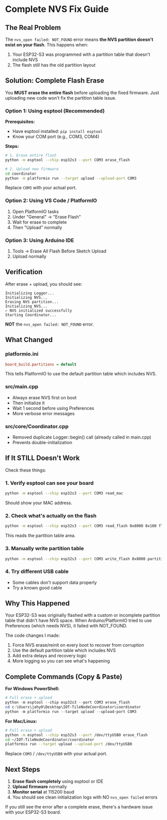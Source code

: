 # Complete NVS Fix Guide

## The Real Problem

The `nvs_open failed: NOT_FOUND` error means **the NVS partition doesn't exist on your flash**. This happens when:
1. Your ESP32-S3 was programmed with a partition table that doesn't include NVS
2. The flash still has the old partition layout

## Solution: Complete Flash Erase

You **MUST erase the entire flash** before uploading the fixed firmware. Just uploading new code won't fix the partition table issue.

### Option 1: Using esptool (Recommended)

**Prerequisites:**
- Have esptool installed: `pip install esptool`
- Know your COM port (e.g., COM3, COM4)

**Steps:**
```bash
# 1. Erase entire flash
python -m esptool --chip esp32s3 --port COM3 erase_flash

# 2. Upload new firmware
cd coordinator
python -m platformio run --target upload --upload-port COM3
```

Replace `COM3` with your actual port.

### Option 2: Using VS Code / PlatformIO

1. Open PlatformIO tasks
2. Under "General" → "Erase Flash"
3. Wait for erase to complete
4. Then "Upload" normally

### Option 3: Using Arduino IDE

1. Tools → Erase All Flash Before Sketch Upload
2. Upload normally

## Verification

After erase + upload, you should see:
```
Initializing Logger...
Initializing NVS...
Erasing NVS partition...
Initializing NVS...
✓ NVS initialized successfully
Starting Coordinator...
```

**NOT** the `nvs_open failed: NOT_FOUND` error.

## What Changed

### platformio.ini
```ini
board_build.partitions = default
```
This tells PlatformIO to use the default partition table which includes NVS.

### src/main.cpp
- Always erase NVS first on boot
- Then initialize it
- Wait 1 second before using Preferences
- More verbose error messages

### src/core/Coordinator.cpp
- Removed duplicate Logger::begin() call (already called in main.cpp)
- Prevents double-initialization

## If It STILL Doesn't Work

Check these things:

### 1. Verify esptool can see your board
```bash
python -m esptool --chip esp32s3 --port COM3 read_mac
```
Should show your MAC address.

### 2. Check what's actually on the flash
```bash
python -m esptool --chip esp32s3 --port COM3 read_flash 0x8000 0x100 flash_content.bin
```
This reads the partition table area.

### 3. Manually write partition table
```bash
python -m esptool --chip esp32s3 --port COM3 write_flash 0x8000 partition_table.bin
```

### 4. Try different USB cable
- Some cables don't support data properly
- Try a known good cable

## Why This Happened

Your ESP32-S3 was originally flashed with a custom or incomplete partition table that didn't have NVS space. When Arduino/PlatformIO tried to use Preferences (which needs NVS), it failed with NOT_FOUND.

The code changes I made:
1. Force NVS erase/reinit on every boot to recover from corruption
2. Use the default partition table which includes NVS
3. Add extra delays and recovery logic
4. More logging so you can see what's happening

## Complete Commands (Copy & Paste)

**For Windows PowerShell:**
```powershell
# Full erase + upload
python -m esptool --chip esp32s3 --port COM3 erase_flash
cd c:\Users\jahy0\Desktop\IOT-TileNodeCoordinator\coordinator
python -m platformio run --target upload --upload-port COM3
```

**For Mac/Linux:**
```bash
# Full erase + upload
python -m esptool --chip esp32s3 --port /dev/ttyUSB0 erase_flash
cd ~/IOT-TileNodeCoordinator/coordinator
platformio run --target upload --upload-port /dev/ttyUSB0
```

Replace `COM3` / `/dev/ttyUSB0` with your actual port.

## Next Steps

1. **Erase flash completely** using esptool or IDE
2. **Upload firmware** normally
3. **Monitor serial** at 115200 baud
4. You should see clean initialization logs with NO `nvs_open failed` errors

If you still see the error after a complete erase, there's a hardware issue with your ESP32-S3 board.
